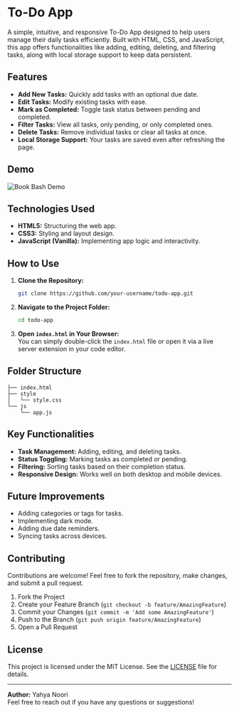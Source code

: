 # To-Do App

A simple, intuitive, and responsive To-Do App designed to help users manage their daily tasks efficiently. Built with HTML, CSS, and JavaScript, this app offers functionalities like adding, editing, deleting, and filtering tasks, along with local storage support to keep data persistent.

## Features

- **Add New Tasks:** Quickly add tasks with an optional due date.
- **Edit Tasks:** Modify existing tasks with ease.
- **Mark as Completed:** Toggle task status between pending and completed.
- **Filter Tasks:** View all tasks, only pending, or only completed ones.
- **Delete Tasks:** Remove individual tasks or clear all tasks at once.
- **Local Storage Support:** Your tasks are saved even after refreshing the page.

## Demo

![Book Bash Demo](demo-screenshot.png)


## Technologies Used

- **HTML5:** Structuring the web app.
- **CSS3:** Styling and layout design.
- **JavaScript (Vanilla):** Implementing app logic and interactivity.

## How to Use

1. **Clone the Repository:**  
   ```bash
   git clone https://github.com/your-username/todo-app.git
   ```

2. **Navigate to the Project Folder:**  
   ```bash
   cd todo-app
   ```

3. **Open `index.html` in Your Browser:**  
   You can simply double-click the `index.html` file or open it via a live server extension in your code editor.

## Folder Structure

```
├── index.html
├── style
│   └── style.css
└── js
    └── app.js
```

## Key Functionalities

- **Task Management:** Adding, editing, and deleting tasks.
- **Status Toggling:** Marking tasks as completed or pending.
- **Filtering:** Sorting tasks based on their completion status.
- **Responsive Design:** Works well on both desktop and mobile devices.

## Future Improvements

- Adding categories or tags for tasks.
- Implementing dark mode.
- Adding due date reminders.
- Syncing tasks across devices.

## Contributing

Contributions are welcome! Feel free to fork the repository, make changes, and submit a pull request.

1. Fork the Project
2. Create your Feature Branch (`git checkout -b feature/AmazingFeature`)
3. Commit your Changes (`git commit -m 'Add some AmazingFeature'`)
4. Push to the Branch (`git push origin feature/AmazingFeature`)
5. Open a Pull Request

## License

This project is licensed under the MIT License. See the [LICENSE](LICENSE) file for details.

---

**Author:** Yahya Noori  
Feel free to reach out if you have any questions or suggestions!

